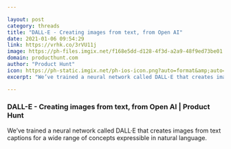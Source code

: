 ```yaml
---

layout: post
category: threads
title: "DALL-E - Creating images from text, from Open AI"
date: 2021-01-06 09:54:29
link: https://vrhk.co/3rVU11j
image: https://ph-files.imgix.net/f168e5dd-d128-4f3d-a2a9-48f9ed73be01.gif?auto=format&fit=crop&frame=1&h=512&w=1024
domain: producthunt.com
author: "Product Hunt"
icon: https://ph-static.imgix.net/ph-ios-icon.png?auto=format&amp;auto=compress
excerpt: "We’ve trained a neural network called DALL·E that creates images from text captions for a wide range of concepts expressible in natural language."

---
```


### DALL-E - Creating images from text, from Open AI | Product Hunt

We’ve trained a neural network called DALL·E that creates images from text captions for a wide range of concepts expressible in natural language.